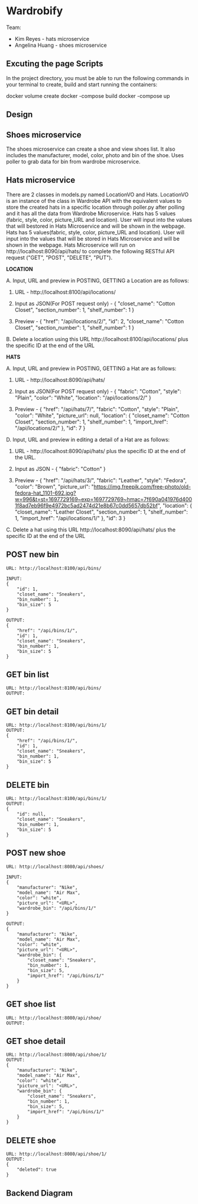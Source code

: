 # Wardrobify

Team:

* Kim Reyes - hats microservice
* Angelina Huang - shoes microservice

## Excuting the page Scripts

In the project directory, you must be able to run the following commands in your terminal to create, build and start running the containers:

docker volume create
docker -compose build
docker -compose up

## Design


## Shoes microservice

The shoes microservice can create a shoe and view shoes list.
It also includes the manufacturer, model, color, photo and bin of the shoe.
Uses poller to grab data for bin from wardrobe microservice.


## Hats microservice

There are 2 classes in models.py named LocationVO and Hats.
LocationVO is an instance of the class in Wardrobe API with the equivalent
values to store the created hats in a specific location through poller.py after
polling and it has all the data from Wardrobe Microservice. Hats has 5 values
(fabric, style, color, picture_URL and location). User will input into the
values that will bestored in Hats Microservice and will be shown in the webpage.
Hats has 5 values(fabric, style, color, picture_URL and location). User will input
into the values that will be stored in Hats Microservice and will be shown in the webpage.
Hats Microservice will run on http://localhost:8090/api/hats/ to complete the following
RESTful API request ("GET", "POST", "DELETE", "PUT").

**LOCATION**

A. Input, URL and preview in POSTING, GETTING a Location are as follows:

1. URL - http://localhost:8100/api/locations/

2. Input as JSON(For POST request only) -
{
	"closet_name": "Cotton Closet",
	"section_number": 1,
	"shelf_number": 1
}

3. Preview -
{
	"href": "/api/locations/2/",
	"id": 2,
	"closet_name": "Cotton Closet",
	"section_number": 1,
	"shelf_number": 1
}

B. Delete a location using this URL http://localhost:8100/api/locations/ plus the specific ID at the end of the URL

**HATS**

A. Input, URL and preview in POSTING, GETTING a Hat are as follows:

1. URL - http://localhost:8090/api/hats/

2. Input as JSON(For POST request only) -
{
	"fabric": "Cotton",
	"style": "Plain",
	"color": "White",
	"location": "/api/locations/2/"
}

3. Preview -
{
	"href": "/api/hats/7/",
	"fabric": "Cotton",
	"style": "Plain",
	"color": "White",
	"picture_url": null,
	"location": {
		"closet_name": "Cotton Closet",
		"section_number": 1,
		"shelf_number": 1,
		"import_href": "/api/locations/2/"
	},
	"id": 7
}

D. Input, URL and preview in editing a detail of a Hat are as follows:

1. URL - http://localhost:8090/api/hats/ plus the specific ID at the end of the URL.

2. Input as JSON -
{
    "fabric": "Cotton"
}

3. Preview -
{
	"href": "/api/hats/3/",
	"fabric": "Leather",
	"style": "Fedora",
	"color": "Brown",
	"picture_url": "https://img.freepik.com/free-photo/old-fedora-hat_1101-692.jpg?w=996&t=st=1697729169~exp=1697729769~hmac=7f690a041976d4001f8ad7eb96f9e4972bc5ad2474d21e8b67c0dd5657db52bf",
	"location": {
		"closet_name": "Leather Closet",
		"section_number": 1,
		"shelf_number": 1,
		"import_href": "/api/locations/1/"
	},
	"id": 3
}


C. Delete a hat using this URL http://localhost:8090/api/hats/ plus the specific ID at the end of the URL



## POST new bin
    URL: http://localhost:8100/api/bins/

    INPUT:
    {
	    "id": 1,
        "closet_name": "Sneakers",
        "bin_number": 1,
        "bin_size": 5
    }

    OUTPUT:
    {
        "href": "/api/bins/1/",
        "id": 1,
        "closet_name": "Sneakers",
        "bin_number": 1,
        "bin_size": 5
    }

## GET bin list
    URL: http://localhost:8100/api/bins/
    OUTPUT:

## GET bin detail
    URL: http://localhost:8100/api/bins/1/
    OUTPUT:
    {
        "href": "/api/bins/1/",
        "id": 1,
        "closet_name": "Sneakers",
        "bin_number": 1,
        "bin_size": 5
    }

## DELETE bin
    URL: http://localhost:8100/api/bins/1/
    OUTPUT:
    {
        "id": null,
        "closet_name": "Sneakers",
        "bin_number": 1,
        "bin_size": 5
    }

## POST new shoe
    URL: http://localhost:8080/api/shoes/

    INPUT:
    {
        "manufacturer": "Nike",
        "model_name": "Air Max",
        "color": "white",
        "picture_url": "<URL>",
        "wardrobe_bin": "/api/bins/1/"
    }

    OUTPUT:
    {
        "manufacturer": "Nike",
        "model_name": "Air Max",
        "color": "white",
        "picture_url": "<URL>",
        "wardrobe_bin": {
            "closet_name": "Sneakers",
            "bin_number": 1,
            "bin_size": 5,
            "import_href": "/api/bins/1/"
        }
    }

## GET shoe list
    URL: http://localhost:8080/api/shoe/
    OUTPUT:

## GET shoe detail
    URL: http://localhost:8080/api/shoe/1/
    OUTPUT:
    {
        "manufacturer": "Nike",
        "model_name": "Air Max",
        "color": "white",
        "picture_url": "<URL>",
        "wardrobe_bin": {
            "closet_name": "Sneakers",
            "bin_number": 1,
            "bin_size": 5,
            "import_href": "/api/bins/1/"
        }
    }

## DELETE shoe
    URL: http://localhost:8080/api/shoe/1/
    OUTPUT:
    {
        "deleted": true
    }

## Backend Diagram
